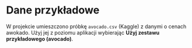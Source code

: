 # Dane przykładowe

W projekcie umieszczono próbkę `avocado.csv` (Kaggle) z danymi o cenach awokado.
Użyj jej z poziomu aplikacji wybierając **Użyj zestawu przykładowego (avocado)**.
